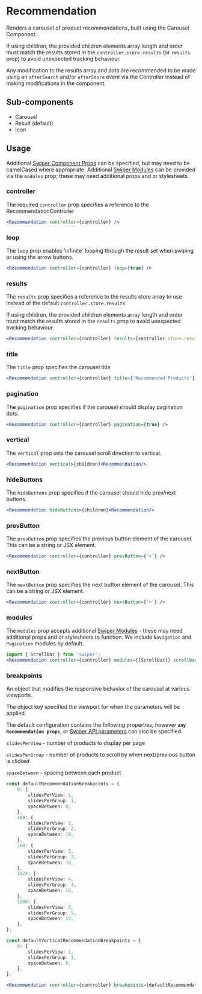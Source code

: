 # Recommendation

Renders a carousel of product recommendations, built using the Carousel Component.

If using children, the provided children elements array length and order must match the results stored in the `controller.store.results` (or `results` prop) to avoid unexpected tracking behaviour.

Any modification to the results array and data are recommended to be made using an `afterSearch` and/or `afterStore` event via the Controller instead of making modifications in the component.


## Sub-components
- Carousel
- Result (default)
- Icon

## Usage

Additional [Swiper Component Props](https://swiperjs.com/react#swiper-props) can be specified, but may need to be camelCased where appropriate.
Additional [Swiper Modules](https://swiperjs.com/swiper-api#modules) can be provided via the `modules` prop; these may need additional props and or stylesheets.

### controller
The required `controller` prop specifies a reference to the RecommendationController

```jsx
<Recommendation controller={controller} />
```
### loop
The `loop` prop enables 'infinite' looping through the result set when swiping or using the arrow buttons.

```jsx
<Recommendation controller={controller} loop={true} />
```

### results
The `results` prop specifies a reference to the results store array to use instead of the default `controller.store.results`

If using children, the provided children elements array length and order must match the results stored in the `results` prop to avoid unexpected tracking behaviour.

```jsx
<Recommendation controller={controller} results={controller.store.results} />
```

### title
The `title` prop specifies the carousel title

```jsx
<Recommendation controller={controller} title={'Recommended Products'} />
```

### pagination
The `pagination` prop specifies if the carousel should display pagination dots. 

```jsx
<Recommendation controller={controller} pagination={true} />
```

### vertical
The `vertical` prop sets the carousel scroll direction to vertical.

```jsx
<Recommendation vertical>{children}<Recommendation/>
```

### hideButtons
The `hideButtons` prop specifies if the carousel should hide prev/next buttons.

```jsx
<Recommendation hideButtons>{children}<Recommendation/>
```

### prevButton
The `prevButton` prop specifies the previous button element of the carousel. This can be a string or JSX element. 

```jsx
<Recommendation controller={controller} prevButton={'<'} />
```

### nextButton
The `nextButton` prop specifies the next button element of the carousel. This can be a string or JSX element. 

```jsx
<Recommendation controller={controller} nextButton={'>'} />
```

### modules
The `modules` prop accepts additional [Swiper Modules](https://swiperjs.com/swiper-api#modules) - these may need additional props and or stylesheets to function. We include `Navigation` and `Pagination` modules by default.

```jsx
import { Scrollbar } from 'swiper';
<Recommendation controller={controller} modules={[Scrollbar]} scrollbar />
```

### breakpoints
An object that modifies the responsive behavior of the carousel at various viewports. 

The object key specified the viewport for when the parameters will be applied. 

The default configuration contains the following properties, however **`any Recommendation props`**, or [Swiper API parameters](https://swiperjs.com/swiper-api#parameters) can also be specified. 

`slidesPerView` - number of products to display per page

`slidesPerGroup` - number of products to scroll by when next/previous button is clicked

`spaceBetween` - spacing between each product

```typescript
const defaultRecommendationBreakpoints = {
	0: {
		slidesPerView: 1,
		slidesPerGroup: 1,
		spaceBetween: 0,
	},
	480: {
		slidesPerView: 2,
		slidesPerGroup: 2,
		spaceBetween: 10,
	},
	768: {
		slidesPerView: 3,
		slidesPerGroup: 3,
		spaceBetween: 10,
	},
	1024: {
		slidesPerView: 4,
		slidesPerGroup: 4,
		spaceBetween: 10,
	},
	1200: {
		slidesPerView: 5,
		slidesPerGroup: 5,
		spaceBetween: 10,
	},
};

const defaultVerticalRecommendationBreakpoints = {
	0: {
		slidesPerView: 1,
		slidesPerGroup: 1,
		spaceBetween: 0,
	},
};
```

```jsx
<Recommendation controller={controller} breakpoints={defaultRecommendationBreakpoints} />
```
